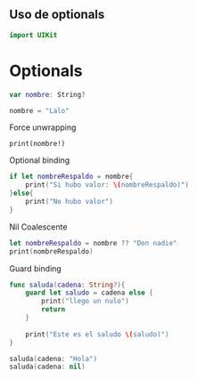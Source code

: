 
## Uso de optionals

```swift
import UIKit
```

# Optionals

```swift
var nombre: String?

nombre = "Lalo"
```

Force unwrapping
 ```
 print(nombre!)
```
Optional binding

```swift
if let nombreRespaldo = nombre{
    print("Si hubo valor: \(nombreRespaldo)")
}else{
    print("No hubo valor")
}
```

Nil Coalescente

```swift
let nombreRespaldo = nombre ?? "Don nadie"
print(nombreRespaldo)
```

Guard binding

```swift
func saluda(cadena: String?){
    guard let saludo = cadena else {
        print("llego un nulo")
        return
    }
    
    print("Este es el saludo \(saludo)")
}

saluda(cadena: "Hola")
saluda(cadena: nil)
```
